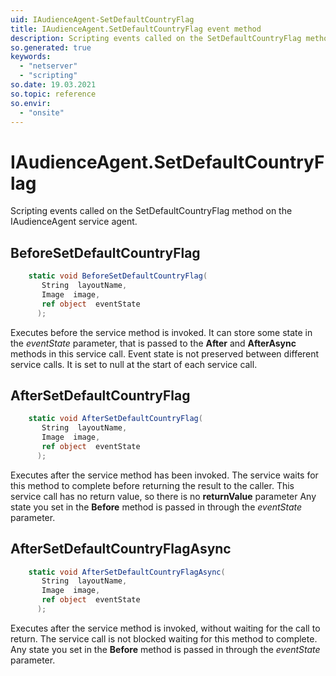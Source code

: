 ```yaml
---
uid: IAudienceAgent-SetDefaultCountryFlag
title: IAudienceAgent.SetDefaultCountryFlag event method
description: Scripting events called on the SetDefaultCountryFlag method on the IAudienceAgent service agent.
so.generated: true
keywords:
  - "netserver"
  - "scripting"
so.date: 19.03.2021
so.topic: reference
so.envir:
  - "onsite"
---
```

# IAudienceAgent.SetDefaultCountryFlag

Scripting events called on the <see cref='M:SuperOffice.CRM.Services.IAudienceAgent.SetDefaultCountryFlag'>SetDefaultCountryFlag</see> method on the <see cref='IAudienceAgent'>IAudienceAgent</see>  service agent.

## BeforeSetDefaultCountryFlag
```cs
    static void BeforeSetDefaultCountryFlag(
       String  layoutName,
       Image  image,
       ref object  eventState
      );
```
Executes before the service method is invoked.
It can store some state in the *eventState* parameter, that is passed to the **After** and **AfterAsync** methods in this service call.
Event state is not preserved between different service calls. It is set to null at the start of each service call.
## AfterSetDefaultCountryFlag
```cs
    static void AfterSetDefaultCountryFlag(
       String  layoutName,
       Image  image,
       ref object  eventState
      );
```
Executes after the service method has been invoked. The service waits for this method to complete before returning the result to the caller.
This service call has no return value, so there is no **returnValue** parameter
Any state you set in the **Before** method is passed in through the *eventState* parameter.
## AfterSetDefaultCountryFlagAsync
```cs
    static void AfterSetDefaultCountryFlagAsync(
       String  layoutName,
       Image  image,
       ref object  eventState
      );
```
Executes after the service method is invoked, without waiting for the call to return.
The service call is not blocked waiting for this method to complete.
Any state you set in the **Before** method is passed in through the *eventState* parameter.

